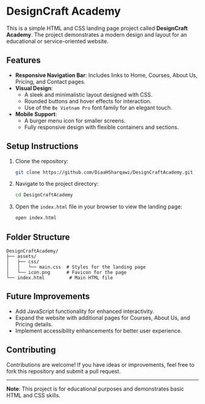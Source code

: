 # DesignCraft Academy

This is a simple HTML and CSS landing page project called **DesignCraft Academy**. The project demonstrates a modern design and layout for an educational or service-oriented website.

## Features

- **Responsive Navigation Bar**: Includes links to Home, Courses, About Us, Pricing, and Contact pages.
- **Visual Design**:
  - A sleek and minimalistic layout designed with CSS.
  - Rounded buttons and hover effects for interaction.
  - Use of the `Be Vietnam Pro` font family for an elegant touch.
- **Mobile Support**:
  - A burger menu icon for smaller screens.
  - Fully responsive design with flexible containers and sections.

## Setup Instructions

1. Clone the repository:
   ```bash
   git clone https://github.com/DiaaHSharqawi/DesignCraftAcademy.git
   ```
2. Navigate to the project directory:
   ```bash
   cd DesignCraftAcademy
   ```
3. Open the `index.html` file in your browser to view the landing page:
   ```bash
   open index.html
   ```

## Folder Structure

```
DesignCraftAcademy/
├── assets/
│   ├── css/
│   │   └── main.css  # Styles for the landing page
│   └── icon.png      # Favicon for the page
└── index.html         # Main HTML file
```

## Future Improvements

- Add JavaScript functionality for enhanced interactivity.
- Expand the website with additional pages for Courses, About Us, and Pricing details.
- Implement accessibility enhancements for better user experience.


## Contributing

Contributions are welcome! If you have ideas or improvements, feel free to fork this repository and submit a pull request.

---

**Note**: This project is for educational purposes and demonstrates basic HTML and CSS skills.

